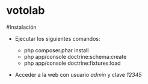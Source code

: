 votolab
=======

#Instalación
- Ejecutar los siguientes comandos:

    - php composer.phar install
    - php app/console doctrine:schema:create
    - php app/console doctrine:fixtures:load


- Acceder a la web con usuario *admin* y clave *12345*